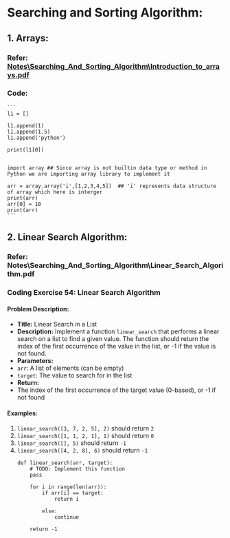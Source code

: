# Searching and Sorting Algorithm:

## 1. Arrays: 
### Refer: [Notes\Searching_And_Sorting_Algorithm\Introduction_to_arrays.pdf](Notes\Searching_And_Sorting_Algorithm\Introduction_to_arrays.pdf)
### Code:
    ```
    l1 = []

    l1.append(1)
    l1.append(1.5)
    l1.append('python')

    print(l1[0])


    import array ## Since array is not builtin data type or method in Python we are importing array library to implement it

    arr = array.array('i',[1,2,3,4,5])  ## 'i' represents data structure of array which here is interger
    print(arr)
    arr[0] = 10
    print(arr)
    ```

## 2. Linear Search Algorithm:
### Refer: Notes\Searching_And_Sorting_Algorithm\Linear_Search_Algorithm.pdf
### Coding Exercise 54: Linear Search Algorithm
#### **Problem Description:**

- **Title:** Linear Search in a List
- **Description:** Implement a function `linear_search` that performs a linear search on a list to find a given value. The function should return the index of the first occurrence of the value in the list, or -1 if the value is not found.
- **Parameters:**
- `arr`: A list of elements (can be empty)
- `target`: The value to search for in the list
- **Return:**
- The index of the first occurrence of the target value (0-based), or -1 if not found

#### **Examples:**
1. `linear_search([3, 7, 2, 5], 2)` should return `2`
2. `linear_search([1, 1, 2, 1], 1)` should return `0`
3. `linear_search([], 5)` should return `-1`
4. `linear_search([4, 2, 8], 6)` should return `-1`
    ```
    def linear_search(arr, target):
        # TODO: Implement this function
        pass

        for i in range(len(arr)):
            if arr[i] == target:
                return i
                
            else:
                continue
            
        return -1
                
    ```

    
    
